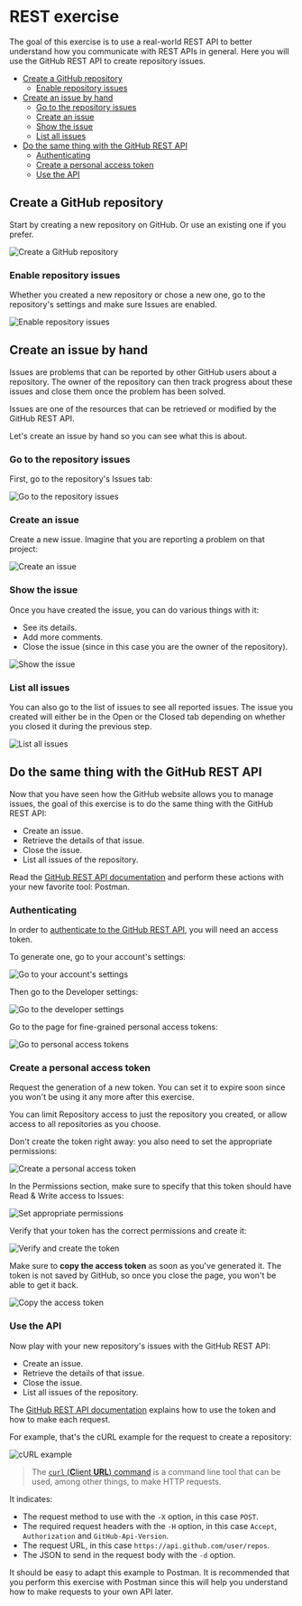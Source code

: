 # REST exercise

The goal of this exercise is to use a real-world REST API to better understand
how you communicate with REST APIs in general. Here you will use the GitHub REST
API to create repository issues.

<!-- START doctoc generated TOC please keep comment here to allow auto update -->
<!-- DON'T EDIT THIS SECTION, INSTEAD RE-RUN doctoc TO UPDATE -->

- [Create a GitHub repository](#create-a-github-repository)
  - [Enable repository issues](#enable-repository-issues)
- [Create an issue by hand](#create-an-issue-by-hand)
  - [Go to the repository issues](#go-to-the-repository-issues)
  - [Create an issue](#create-an-issue)
  - [Show the issue](#show-the-issue)
  - [List all issues](#list-all-issues)
- [Do the same thing with the GitHub REST API](#do-the-same-thing-with-the-github-rest-api)
  - [Authenticating](#authenticating)
  - [Create a personal access token](#create-a-personal-access-token)
  - [Use the API](#use-the-api)

<!-- END doctoc generated TOC please keep comment here to allow auto update -->



## Create a GitHub repository

Start by creating a new repository on GitHub. Or use an existing one if you
prefer.

![Create a GitHub repository](../images/rest-01-create-repo.png)

### Enable repository issues

Whether you created a new repository or chose a new one, go to the repository's
settings and make sure Issues are enabled.

![Enable repository issues](../images/rest-02-enable-repo-issues.png)



## Create an issue by hand

Issues are problems that can be reported by other GitHub users about a
repository. The owner of the repository can then track progress about these
issues and close them once the problem has been solved.

Issues are one of the resources that can be retrieved or modified by the GitHub
REST API.

Let's create an issue by hand so you can see what this is about.

### Go to the repository issues

First, go to the repository's Issues tab:

![Go to the repository issues](../images/rest-03-repo-issues.png)

### Create an issue

Create a new issue. Imagine that you are reporting a problem on that project:

![Create an issue](../images/rest-04-create-issue.png)

### Show the issue

Once you have created the issue, you can do various things with it:

* See its details.
* Add more comments.
* Close the issue (since in this case you are the owner of the repository).

![Show the issue](../images/rest-05-show-issue.png)

### List all issues

You can also go to the list of issues to see all reported issues. The issue you
created will either be in the Open or the Closed tab depending on whether you
closed it during the previous step.

![List all issues](../images/rest-06-list-issues.png)



## Do the same thing with the GitHub REST API

Now that you have seen how the GitHub website allows you to manage issues, the
goal of this exercise is to do the same thing with the GitHub REST API:

* Create an issue.
* Retrieve the details of that issue.
* Close the issue.
* List all issues of the repository.

Read the [GitHub REST API documentation](https://docs.github.com/en/rest) and
perform these actions with your new favorite tool: Postman.

### Authenticating

In order to [authenticate to the GitHub REST
API](https://docs.github.com/en/rest/guides/getting-started-with-the-rest-api?apiVersion=2022-11-28#authenticating),
you will need an access token.

To generate one, go to your account's settings:

![Go to your account's settings](../images/rest-07-go-to-settings.png)

Then go to the Developer settings:

![Go to the developer settings](../images/rest-08-go-to-developer-settings.png)

Go to the page for fine-grained personal access tokens:

![Go to personal access tokens](../images/rest-09-go-to-access-tokens.png)

### Create a personal access token

Request the generation of a new token. You can set it to expire soon since you
won't be using it any more after this exercise.

You can limit Repository access to just the repository you created, or allow
access to all repositories as you choose.

Don't create the token right away: you also need to set the appropriate
permissions:

![Create a personal access token](../images/rest-10-create-access-token.png)

In the Permissions section, make sure to specify that this token should have
Read & Write access to Issues:

![Set appropriate permissions](../images/rest-11-assign-permissions.png)

Verify that your token has the correct permissions and create it:

![Verify and create the token](../images/rest-12-verify-and-create-access-token.png)

Make sure to **copy the access token** as soon as you've generated it. The token
is not saved by GitHub, so once you close the page, you won't be able to get it
back.

![Copy the access token](../images/rest-13-copy-access-token.png)

### Use the API

Now play with your new repository's issues with the GitHub REST API:

* Create an issue.
* Retrieve the details of that issue.
* Close the issue.
* List all issues of the repository.

The [GitHub REST API documentation](https://docs.github.com/en/rest)
explains how to use the token and how to make each request.

For example, that's the cURL example for the request to create a repository:

![cURL example](../images/rest-14-api-docs.png)

> The [`curl` (**C**lient **URL**) command](https://curl.se/docs/manpage.html)
> is a command line tool that can be used, among other things, to make HTTP
> requests.

It indicates:

* The request method to use with the `-X` option, in this case `POST`.
* The required request headers with the `-H` option, in this case `Accept`,
  `Authorization` and `GitHub-Api-Version`.
* The request URL, in this case `https://api.github.com/user/repos`.
* The JSON to send in the request body with the `-d` option.

It should be easy to adapt this example to Postman. It is recommended that you
perform this exercise with Postman since this will help you understand how to
make requests to your own API later.
